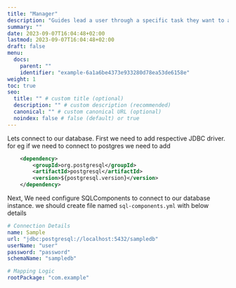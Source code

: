 ```yaml
---
title: "Manager"
description: "Guides lead a user through a specific task they want to accomplish, often with a sequence of steps."
summary: ""
date: 2023-09-07T16:04:48+02:00
lastmod: 2023-09-07T16:04:48+02:00
draft: false
menu:
  docs:
    parent: ""
    identifier: "example-6a1a6be4373e933280d78ea53de6158e"
weight: 1
toc: true
seo:
  title: "" # custom title (optional)
  description: "" # custom description (recommended)
  canonical: "" # custom canonical URL (optional)
  noindex: false # false (default) or true
---
```


Lets  connect to our database. First we need to add respective JDBC driver. for eg if we need to connect to postgres we need to add

```xml
    <dependency>
        <groupId>org.postgresql</groupId>
        <artifactId>postgresql</artifactId>
        <version>${postgresql.version}</version>
    </dependency>
```

Next, We need configure SQLComponents to connect to our database instance. we should create file named `sql-components.yml` with below details

```yml
# Connection Details
name: Sample
url: "jdbc:postgresql://localhost:5432/sampledb"
userName: "user"
password: "password"
schemaName: "sampledb"

# Mapping Logic
rootPackage: "com.example"
```